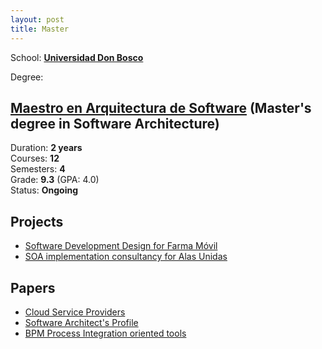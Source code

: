 ```yaml
---
layout: post
title: Master
---
```


School: **[Universidad Don Bosco][udb-link]**

Degree:

## [Maestro en Arquitectura de Software][msc-link] (Master's degree in Software Architecture)

Duration: **2 years**  
Courses: **12**  
Semesters: **4**    
Grade: **9.3** (GPA: 4.0)  
Status: **Ongoing**

## Projects
- [Software Development Design for Farma Móvil][project-software-development-design-for-farma-movil]
- [SOA implementation consultancy for Alas Unidas][project-soa-implementation-consultancy-for-alas-unidas]

## Papers
 - [Cloud Service Providers][paper-cloud-service-providers]  
 - [Software Architect's Profile][paper-software-architect-profile]
 - [BPM Process Integration oriented tools][paper-bpm-process-integration-oriented-tools]


[udb-link]: https://www.udb.edu.sv/udb/
[msc-link]: https://www.udbvirtual.edu.sv/maestria_arquitectura_software
[project-software-development-design-for-farma-movil]: https://drive.google.com/file/d/11-smZTOFoCG8UpERn_BX063Sd54QXm1O/view?usp=sharing
[paper-cloud-service-providers]: https://drive.google.com/file/d/10dgeUCQnxLCxhpBnNJW9W_6GxjzJGRko/view?usp=sharing
[paper-software-architect-profile]: https://drive.google.com/file/d/10fDUo2fmOvqReyWLa-cylgKFWvynQ8a1/view?usp=sharing
[project-soa-implementation-consultancy-for-alas-unidas]: https://drive.google.com/file/d/110zD_zhaecMv5awbhCQZS_CL_p8ZbzNO/view?usp=sharing
[paper-bpm-process-integration-oriented-tools]: https://drive.google.com/file/d/10igJaWgpYgOLC33JPxQDeVPPPBYBvuDD/view?usp=sharing